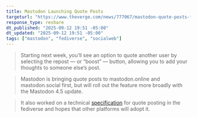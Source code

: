 ```yaml
---
title: Mastodon Launching Quote Posts
targeturl: "https://www.theverge.com/news/777067/mastodon-quote-posts-fediverse-launch"
response_type: reshare
dt_published: "2025-09-12 19:51 -05:00"
dt_updated: "2025-09-12 19:51 -05:00"
tags: ["mastodon", "fediverse", "socialweb"]
---
```


> Starting next week, you’ll see an option to quote another user by selecting the repost — or “boost” — button, allowing you to add your thoughts to someone else’s post.

> Mastodon is bringing quote posts to mastodon.online and mastodon.social first, but will roll out the feature more broadly with the Mastodon 4.5 update.

> It also worked on a technical [specification](https://codeberg.org/fediverse/fep/src/branch/main/fep/044f/fep-044f.md) for quote posting in the fediverse and hopes that other platforms will adopt it.
